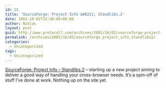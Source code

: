 ```yaml
---
id: 25
title: 'SourceForge: Project Info &#8211; Standlibs.2'
date: 2001-10-02T15:38:06+00:00
author: Niklas
layout: post
guid: http://www.protocol7.com/archives/2001/10/02/sourceforge-project-info-standlibs2/
permalink: /archives/2001/10/02/sourceforge_project_info_standlibs2/
categories:
  - Uncategorized
tags:
  - Uncategorized
---
```

<div class='microid-8f74cdd21d5762adc76a6a59fa44462cc29ca78c'>
  <p>
    <a href="http://sourceforge.net/projects/standlibs2/">SourceForge: Project Info &#8211; Standlibs.2</a> &#8211; starting up a new project aiming to deliver a good way of handling your cross-browser needs. It&#8217;s a spin-off of stuff I&#8217;ve done at work. Nothing up on the site yet.
  </p>
</div>